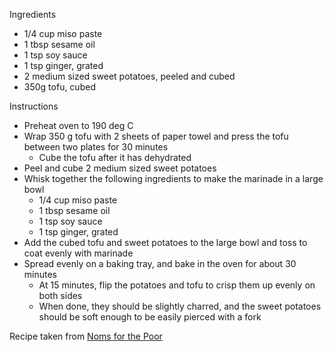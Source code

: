 Ingredients 
- 1/4 cup miso paste
- 1 tbsp sesame oil 
- 1 tsp soy sauce
- 1 tsp ginger, grated
- 2 medium sized sweet potatoes, peeled and cubed
- 350g tofu, cubed 

Instructions
- Preheat oven to 190 deg C
- Wrap 350 g tofu with 2 sheets of paper towel and press the tofu between two plates for 30 minutes
  - Cube the tofu after it has dehydrated
- Peel and cube 2 medium sized sweet potatoes
- Whisk together the following ingredients to make the marinade in a large bowl
  - 1/4 cup miso paste
  - 1 tbsp sesame oil 
  - 1 tsp soy sauce
  - 1 tsp ginger, grated
- Add the cubed tofu and sweet potatoes to the large bowl and toss to coat evenly with marinade
- Spread evenly on a baking tray, and bake in the oven for about 30 minutes
  - At 15 minutes, flip the potatoes and tofu to crisp them up evenly on both sides
  - When done, they should be slightly charred, and the sweet potatoes should be soft enough to be easily pierced with a fork

Recipe taken from [Noms for the Poor](http://www.nomsforthepoor.com/2014/04/miso-roasted-veggie-tofu-bowl.html)
